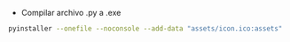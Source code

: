 - Compilar archivo .py a .exe

```bash
pyinstaller --onefile --noconsole --add-data "assets/icon.ico:assets"  --icon=assets/icon.ico --name "PDFaExcel" main.py
```